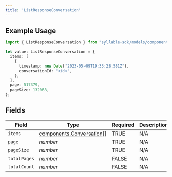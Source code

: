 ```yaml
---
title: 'ListResponseConversation'
---
```


## Example Usage

```typescript
import { ListResponseConversation } from "syllable-sdk/models/components";

let value: ListResponseConversation = {
  items: [
    {
      timestamp: new Date("2023-05-09T19:33:28.581Z"),
      conversationId: "<id>",
    },
  ],
  page: 517379,
  pageSize: 132068,
};
```

## Fields

| Field                                                                | Type                                                                 | Required                                                             | Description                                                          |
| -------------------------------------------------------------------- | -------------------------------------------------------------------- | -------------------------------------------------------------------- | -------------------------------------------------------------------- |
| `items`                                                              | [components.Conversation](/sdk-docs/models/components/conversation)[] | TRUE                                                   | N/A                                                                  |
| `page`                                                               | *number*                                                             | TRUE                                                   | N/A                                                                  |
| `pageSize`                                                           | *number*                                                             | TRUE                                                   | N/A                                                                  |
| `totalPages`                                                         | *number*                                                             | FALSE                                                   | N/A                                                                  |
| `totalCount`                                                         | *number*                                                             | FALSE                                                   | N/A                                                                  |